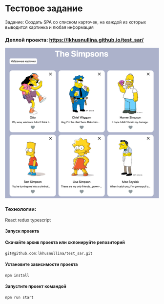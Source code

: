 # Тестовое задание 

Задание: Создать SPA со списком карточек, на каждой из которых выводится картинка и любая информация

### Деплой проекта: https://lkhusnullina.github.io/test_sar/

![alt text](image-1.png)

### Технологии: 
React redux typescript

#### Запуск проекта

#### Скачайте архив проекта или склонируйте репозиторий

```sh
git@github.com:lkhusnullina/test_sar.git
```

#### Установите зависимости проекта

```sh
npm install
```
#### Запустите проект командой

```sh
npm run start
```